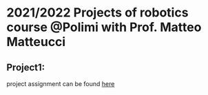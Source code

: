 # 2021/2022 Projects of robotics course @Polimi with Prof. Matteo Matteucci

## Project1:
project assignment can be found [here](https://github.com/stecch1/Robotics_project/blob/main/project1/Project1.pdf)
